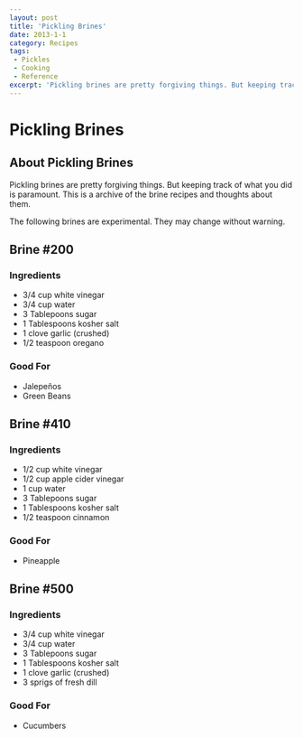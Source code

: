 ```yaml
---
layout: post
title: 'Pickling Brines'
date: 2013-1-1
category: Recipes
tags:
 - Pickles
 - Cooking
 - Reference
excerpt: 'Pickling brines are pretty forgiving things. But keeping track of what you did is paramount. This is a archive of the brine recipes and thoughts about them.'
---
```


# Pickling Brines

## About Pickling Brines

Pickling brines are pretty forgiving things. But keeping track of what you did is paramount. This is a archive of the brine recipes and thoughts about them.

The following brines are experimental. They may change without warning.


## Brine #200

### Ingredients

- 3/4 cup white vinegar
- 3/4 cup water
- 3 Tablepoons sugar
- 1 Tablespoons kosher salt
- 1 clove garlic (crushed)
- 1/2 teaspoon oregano

### Good For

- Jalepeños
- Green Beans


## Brine #410

### Ingredients

- 1/2 cup white vinegar
- 1/2 cup apple cider vinegar
- 1 cup water
- 3 Tablepoons sugar
- 1 Tablespoons kosher salt
- 1/2 teaspoon cinnamon

### Good For

- Pineapple


## Brine #500

### Ingredients

- 3/4 cup white vinegar
- 3/4 cup water
- 3 Tablepoons sugar
- 1 Tablespoons kosher salt
- 1 clove garlic (crushed)
- 3 sprigs of fresh dill

### Good For

- Cucumbers